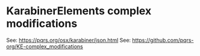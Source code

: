 # KarabinerElements complex modifications

See: <https://pqrs.org/osx/karabiner/json.html>
See: <https://github.com/pqrs-org/KE-complex_modifications>
